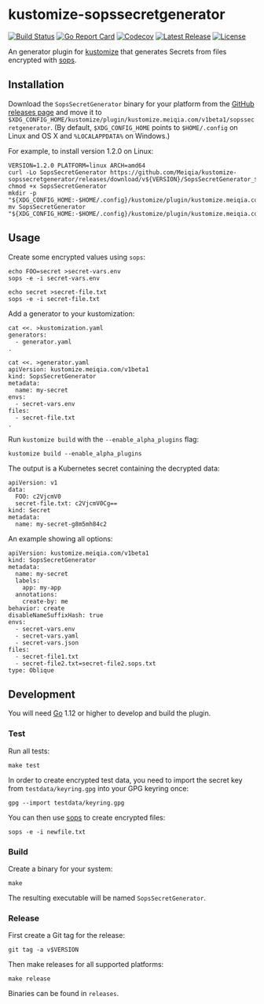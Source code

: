 # kustomize-sopssecretgenerator

[![Build Status](https://travis-ci.org/Meiqia/kustomize-sopssecretgenerator.svg?branch=master)](https://travis-ci.org/Meiqia/kustomize-sopssecretgenerator)
[![Go Report Card](https://goreportcard.com/badge/github.com/Meiqia/kustomize-sopssecretgenerator)](https://goreportcard.com/report/github.com/Meiqia/kustomize-sopssecretgenerator)
[![Codecov](https://img.shields.io/codecov/c/github/Meiqia/kustomize-sopssecretgenerator)](https://codecov.io/gh/Meiqia/kustomize-sopssecretgenerator)
[![Latest Release](https://img.shields.io/github/v/release/Meiqia/kustomize-sopssecretgenerator?sort=semver)](https://github.com/Meiqia/kustomize-sopssecretgenerator/releases/latest)
[![License](https://img.shields.io/github/license/Meiqia/kustomize-sopssecretgenerator)](https://github.com/Meiqia/kustomize-sopssecretgenerator/blob/master/LICENSE)

An generator plugin for [kustomize](https://github.com/kubernetes-sigs/kustomize)
that generates Secrets from files encrypted with [sops](https://github.com/mozilla/sops).


## Installation

Download the `SopsSecretGenerator` binary for your platform from the
[GitHub releases page](https://github.com/Meiqia/kustomize-sopssecretgenerator/releases) and
move it to `$XDG_CONFIG_HOME/kustomize/plugin/kustomize.meiqia.com/v1beta1/sopssecretgenerator`. (By default,
`$XDG_CONFIG_HOME` points to `$HOME/.config` on Linux and OS X and `%LOCALAPPDATA%` on Windows.)

For example, to install version 1.2.0 on Linux:

    VERSION=1.2.0 PLATFORM=linux ARCH=amd64
    curl -Lo SopsSecretGenerator https://github.com/Meiqia/kustomize-sopssecretgenerator/releases/download/v${VERSION}/SopsSecretGenerator_${VERSION}_${PLATFORM}_${ARCH}
    chmod +x SopsSecretGenerator
    mkdir -p "${XDG_CONFIG_HOME:-$HOME/.config}/kustomize/plugin/kustomize.meiqia.com/v1beta1/sopssecretgenerator"
    mv SopsSecretGenerator "${XDG_CONFIG_HOME:-$HOME/.config}/kustomize/plugin/kustomize.meiqia.com/v1beta1/sopssecretgenerator"


## Usage

Create some encrypted values using `sops`:

    echo FOO=secret >secret-vars.env
    sops -e -i secret-vars.env
    
    echo secret >secret-file.txt
    sops -e -i secret-file.txt

Add a generator to your kustomization:

    cat <<. >kustomization.yaml
    generators:
      - generator.yaml
    .

    cat <<. >generator.yaml
    apiVersion: kustomize.meiqia.com/v1beta1
    kind: SopsSecretGenerator
    metadata:
      name: my-secret
    envs:
      - secret-vars.env
    files:
      - secret-file.txt
    .
      
Run `kustomize build` with the `--enable_alpha_plugins` flag:

    kustomize build --enable_alpha_plugins
    
The output is a Kubernetes secret containing the decrypted data:

    apiVersion: v1
    data:
      FOO: c2VjcmV0
      secret-file.txt: c2VjcmV0Cg==
    kind: Secret
    metadata:
      name: my-secret-g8m5mh84c2

An example showing all options:

    apiVersion: kustomize.meiqia.com/v1beta1
    kind: SopsSecretGenerator
    metadata:
      name: my-secret
      labels:
        app: my-app
      annotations:
        create-by: me
    behavior: create
    disableNameSuffixHash: true
    envs:
      - secret-vars.env
      - secret-vars.yaml
      - secret-vars.json
    files:
      - secret-file1.txt
      - secret-file2.txt=secret-file2.sops.txt
    type: Oblique


## Development

You will need [Go](https://golang.org) 1.12 or higher to develop and build the plugin.


### Test

Run all tests:

    make test

In order to create encrypted test data, you need to import the secret key from `testdata/keyring.gpg` into
your GPG keyring once:

    gpg --import testdata/keyring.gpg
    
You can then use [sops](https://github.com/mozilla/sops) to create encrypted files:

    sops -e -i newfile.txt


### Build

Create a binary for your system:

    make
    
The resulting executable will be named `SopsSecretGenerator`.


### Release

First create a Git tag for the release:

    git tag -a v$VERSION

Then make releases for all supported platforms:

    make release
    
Binaries can be found in `releases`.
